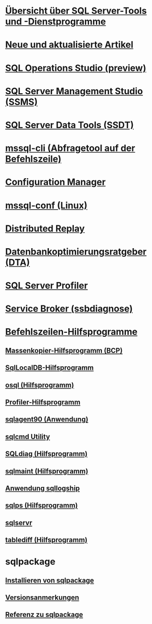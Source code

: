 
# [Übersicht über SQL Server-Tools und -Dienstprogramme](../tools/overview-sql-tools.md)
# [Neue und aktualisierte Artikel](new-updated-tools.md)

# [SQL Operations Studio (preview)](../sql-operations-studio/what-is.md)

# [SQL Server Management Studio (SSMS)](../ssms/download-sql-server-management-studio-ssms.md)

# [SQL Server Data Tools (SSDT)](../ssdt/download-sql-server-data-tools-ssdt.md)

# [mssql-cli (Abfragetool auf der Befehlszeile)](mssql-cli.md)

# [Configuration Manager](../tools/configuration-manager/sql-server-configuration-manager-help.md)
# [mssql-conf (Linux)](../linux/sql-server-linux-configure-mssql-conf.md)
# [Distributed Replay](../tools/distributed-replay/install-distributed-replay-overview.md)
# [Datenbankoptimierungsratgeber (DTA)](../tools/dta/dta-utility.md)
# [SQL Server Profiler](../tools/sql-server-profiler/sql-server-profiler.md)
# [Service Broker (ssbdiagnose)](../tools/ssbdiagnose/ssbdiagnose-utility-service-broker.md)

# [Befehlszeilen-Hilfsprogramme](command-prompt-utility-reference-database-engine.md)  
## [Massenkopier-Hilfsprogramm (BCP)](bcp-utility.md)  
## [SqlLocalDB-Hilfsprogramm](sqllocaldb-utility.md)  
## [osql (Hilfsprogramm)](osql-utility.md)  
## [Profiler-Hilfsprogramm](profiler-utility.md)  
## [sqlagent90 (Anwendung)](sqlagent90-application.md)  
## [sqlcmd Utility](sqlcmd-utility.md)  
## [SQLdiag (Hilfsprogramm)](sqldiag-utility.md)  
## [sqlmaint (Hilfsprogramm)](sqlmaint-utility.md)  
## [Anwendung sqllogship](sqllogship-application.md)  
## [sqlps (Hilfsprogramm)](sqlps-utility.md)  
## [sqlservr](sqlservr-application.md)  
## [tablediff (Hilfsprogramm)](tablediff-utility.md)

# sqlpackage
## [Installieren von sqlpackage](sqlpackage-download.md)
## [Versionsanmerkungen](sqlpackage-release-notes.md)
## [Referenz zu sqlpackage](sqlpackage.md)